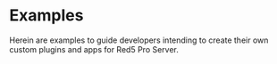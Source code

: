 # Examples

Herein are examples to guide developers intending to create their own custom plugins and apps for Red5 Pro Server.

